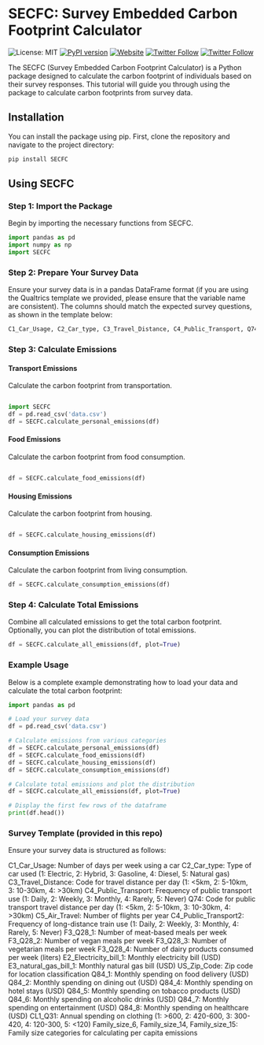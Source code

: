 # SECFC: Survey Embedded Carbon Footprint Calculator

![License: MIT](https://img.shields.io/badge/License-MIT-yellow.svg)
[![PyPI version](https://badge.fury.io/py/SECFC.svg)](https://badge.fury.io/py/SECFC)
[![Website](https://img.shields.io/badge/Website-Jinquan_Ye-red)](https://jinquanyescholar.netlify.app)
[![Twitter Follow](https://img.shields.io/twitter/follow/yebarryallen.svg?style=social)](https://x.com/yebarryallen)
[![Twitter Follow](https://img.shields.io/twitter/follow/Ziqian_Xia.svg?style=social)](https://x.com/Ziqian_Xia)

The SECFC (Survey Embedded Carbon Footprint Calculator) is a Python package designed to calculate the carbon footprint of individuals based on their survey responses. This tutorial will guide you through using the package to calculate carbon footprints from survey data.

## Installation

You can install the package using pip. First, clone the repository and navigate to the project directory:

```python
pip install SECFC
```

## Using SECFC
### Step 1: Import the Package
Begin by importing the necessary functions from SECFC.

```python
import pandas as pd
import numpy as np
import SECFC
```

### Step 2: Prepare Your Survey Data
Ensure your survey data is in a pandas DataFrame format (if you are using the Qualtrics template we provided, please ensure that the variable name are consistent). The columns should match the expected survey questions, as shown in the template below:

```python
C1_Car_Usage, C2_Car_type, C3_Travel_Distance, C4_Public_Transport, Q74, C5_Air_Travel, C4_Public_Transport2, F3_Q28_1, F3_Q28_2, F3_Q28_3, F3_Q28_4, E2_Electricity_bill_1, E3_natural_gas_bill_1, US_Zip_Code, Q84_1, Q84_2, Q84_4, Q84_5, Q84_6, Q84_7, Q84_8, CL1_Q31, Family_size_6, Family_size_14, Family_size_15
```

### Step 3: Calculate Emissions
#### Transport Emissions
Calculate the carbon footprint from transportation.

```python

import SECFC
df = pd.read_csv('data.csv')
df = SECFC.calculate_personal_emissions(df)
```

#### Food Emissions
Calculate the carbon footprint from food consumption.

```python

df = SECFC.calculate_food_emissions(df)
```

#### Housing Emissions
Calculate the carbon footprint from housing.

```python

df = SECFC.calculate_housing_emissions(df)

```

#### Consumption Emissions
Calculate the carbon footprint from living consumption.

```python
df = SECFC.calculate_consumption_emissions(df)

```

### Step 4: Calculate Total Emissions

Combine all calculated emissions to get the total carbon footprint. Optionally, you can plot the distribution of total emissions.

```python
df = SECFC.calculate_all_emissions(df, plot=True)
```

### Example Usage
Below is a complete example demonstrating how to load your data and calculate the total carbon footprint:

```python
import pandas as pd

# Load your survey data
df = pd.read_csv('data.csv')

# Calculate emissions from various categories
df = SECFC.calculate_personal_emissions(df)
df = SECFC.calculate_food_emissions(df)
df = SECFC.calculate_housing_emissions(df)
df = SECFC.calculate_consumption_emissions(df)

# Calculate total emissions and plot the distribution
df = SECFC.calculate_all_emissions(df, plot=True)

# Display the first few rows of the dataframe
print(df.head())
```

### Survey Template (provided in this repo)
Ensure your survey data is structured as follows:


C1_Car_Usage: Number of days per week using a car
C2_Car_type: Type of car used (1: Electric, 2: Hybrid, 3: Gasoline, 4: Diesel, 5: Natural gas)
C3_Travel_Distance: Code for travel distance per day (1: <5km, 2: 5-10km, 3: 10-30km, 4: >30km)
C4_Public_Transport: Frequency of public transport use (1: Daily, 2: Weekly, 3: Monthly, 4: Rarely, 5: Never)
Q74: Code for public transport travel distance per day (1: <5km, 2: 5-10km, 3: 10-30km, 4: >30km)
C5_Air_Travel: Number of flights per year
C4_Public_Transport2: Frequency of long-distance train use (1: Daily, 2: Weekly, 3: Monthly, 4: Rarely, 5: Never)
F3_Q28_1: Number of meat-based meals per week
F3_Q28_2: Number of vegan meals per week
F3_Q28_3: Number of vegetarian meals per week
F3_Q28_4: Number of dairy products consumed per week (liters)
E2_Electricity_bill_1: Monthly electricity bill (USD)
E3_natural_gas_bill_1: Monthly natural gas bill (USD)
US_Zip_Code: Zip code for location classification
Q84_1: Monthly spending on food delivery (USD)
Q84_2: Monthly spending on dining out (USD)
Q84_4: Monthly spending on hotel stays (USD)
Q84_5: Monthly spending on tobacco products (USD)
Q84_6: Monthly spending on alcoholic drinks (USD)
Q84_7: Monthly spending on entertainment (USD)
Q84_8: Monthly spending on healthcare (USD)
CL1_Q31: Annual spending on clothing (1: >600, 2: 420-600, 3: 300-420, 4: 120-300, 5: <120)
Family_size_6, Family_size_14, Family_size_15: Family size categories for calculating per capita emissions



